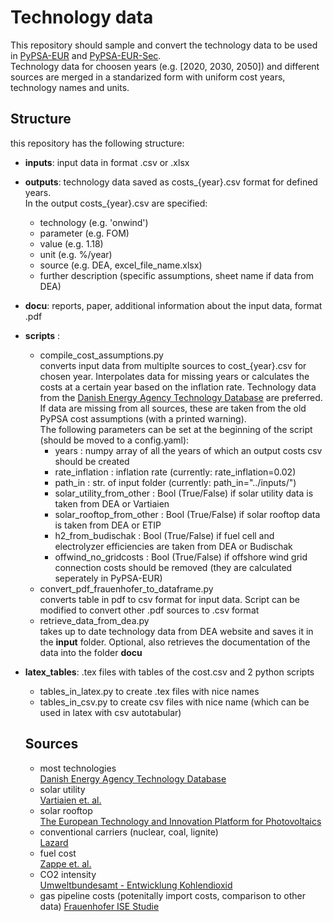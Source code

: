 # Technology data

This repository should sample and convert the technology data to be used in [PyPSA-EUR](https://github.com/PyPSA/pypsa-eur.git) and [PyPSA-EUR-Sec](https://github.com/PyPSA/pypsa-eur-sec.git).   
Technology data for choosen years (e.g. [2020, 2030, 2050]) and different sources are merged in a standarized form with uniform cost years, technology names and units.

## Structure
this repository has the following structure: 

* **inputs**: input data in format .csv or .xlsx
* **outputs**: technology data saved as costs_{year}.csv format for defined years.  
               In the output costs_{year}.csv are specified:  
  * technology (e.g. 'onwind')
  * parameter (e.g. FOM) 
  * value (e.g. 1.18)
  * unit (e.g. %/year)
  * source (e.g. DEA, excel_file_name.xlsx) 
  * further description (specific assumptions, sheet name if data from DEA)
* **docu**: reports, paper, additional information about the input data, format .pdf
* **scripts** : 
  * compile_cost_assumptions.py   
    converts input data from multiplte sources to cost_{year}.csv for chosen year. Interpolates data for missing years or calculates the costs at a certain year based on the inflation rate. Technology data from the [Danish Energy Agency Technology Database](https://ens.dk/en/our-services/projections-and-models/technology-data) are preferred.   
If data are missing from all sources, these are taken from the old PyPSA cost
assumptions (with a printed warning).   
The following parameters can be set at the beginning of the script (should be moved to a config.yaml):
      * years : numpy array of all the years of which an output costs csv should be created
      * rate_inflation : inflation rate (currently: rate_inflation=0.02)
      * path_in : str. of input folder (currently: path_in="../inputs/")
      * solar_utility_from_other : Bool (True/False) if solar utility data is taken from DEA or Vartiaien
      * solar_rooftop_from_other : Bool (True/False) if solar rooftop data is taken from DEA or ETIP
      * h2_from_budischak : Bool (True/False) if fuel cell and electrolyzer efficiencies are taken from DEA or Budischak
      * offwind_no_gridcosts : Bool (True/False) if offshore wind grid connection costs should be removed (they are calculated seperately in PyPSA-EUR)
  * convert_pdf_frauenhofer_to_dataframe.py   
  converts table in pdf to csv format for input data. Script can be modified to convert other .pdf sources to .csv format
  * retrieve_data_from_dea.py   
  takes up to date technology data from DEA website and saves it in the **input** folder. Optional, also retrieves the documentation of the data into the folder **docu**  
* **latex_tables**: .tex files with tables of the cost.csv and 2 python scripts   
  * tables_in_latex.py to create .tex files with nice names
  * tables_in_csv.py to create csv files with nice name (which can be used in latex with csv autotabular)
  
  
  ## Sources
  * most technologies  
   [Danish Energy Agency Technology Database](https://ens.dk/en/our-services/projections-and-models/technology-data)
  * solar utility  
  [Vartiaien et. al.](https://onlinelibrary.wiley.com/doi/full/10.1002/pip.3189)   
  * solar rooftop  
  [The European Technology and Innovation Platform for Photovoltaics](https://etip-pv.eu/)
  * conventional carriers (nuclear, coal, lignite)  
  [Lazard](https://www.lazard.com/media/451086/lazards-levelized-cost-of-energy-version-130-vf.pdf)
  * fuel cost  
  [Zappe et. al.](https://doi.org/10.1016/j.apenergy.2018.08.109)
  * CO2 intensity  
  [Umweltbundesamt - Entwicklung Kohlendioxid](https://www.umweltbundesamt.de/publikationen/entwicklung-der-spezifischen-kohlendioxid-5)
  * gas pipeline costs (potenitally import costs, comparison to other data)
  [Frauenhofer ISE Studie](https://www.ise.fraunhofer.de/de/veroeffentlichungen/studien/wege-zu-einem-klimaneutralen-energiesystem.html)
  
           
